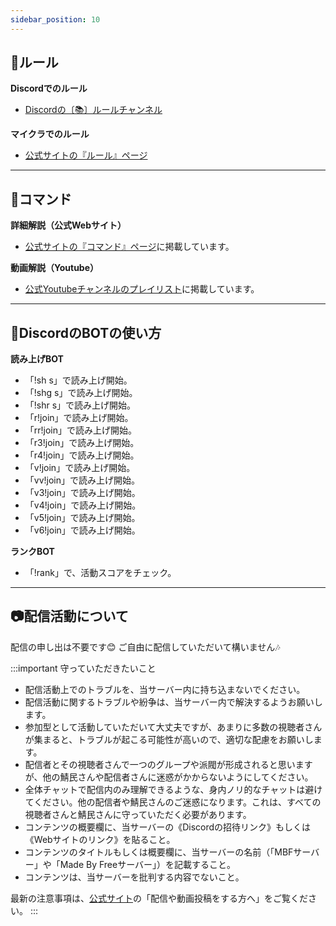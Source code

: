 ```yaml
---
sidebar_position: 10
---
```



## 📖ルール
**Discordでのルール**
- [Discordの〔📚〕ルールチャンネル](https://discord.com/channels/960062675012964352/1130317440824377395)

**マイクラでのルール**
- [公式サイトの『ルール』ページ](http://made-by-free.com/rule)

---

## 📡コマンド
**詳細解説（公式Webサイト）**
- [公式サイトの『コマンド』ページ](http://made-by-free.com/command)に掲載しています。

**動画解説（Youtube）**
- [公式Youtubeチャンネルのプレイリスト](https://www.youtube.com/watch?v=3wqnfQuSElY&list=PLhC3acWKQEJg11Ewnp5PiO54ISgeh1QI5&pp=iAQB)に掲載しています。

---

## 🤖DiscordのBOTの使い方

**読み上げBOT**
- 「!sh s」で読み上げ開始。
- 「!shg s」で読み上げ開始。
- 「!shr s」で読み上げ開始。
- 「r!join」で読み上げ開始。
- 「rr!join」で読み上げ開始。
- 「r3!join」で読み上げ開始。
- 「r4!join」で読み上げ開始。
- 「v!join」で読み上げ開始。
- 「vv!join」で読み上げ開始。
- 「v3!join」で読み上げ開始。
- 「v4!join」で読み上げ開始。
- 「v5!join」で読み上げ開始。
- 「v6!join」で読み上げ開始。

**ランクBOT**
- 「!rank」で、活動スコアをチェック。

---

## 📷配信活動について
配信の申し出は不要です😊
ご自由に配信していただいて構いません🎶

:::important 守っていただきたいこと
- 配信活動上でのトラブルを、当サーバー内に持ち込まないでください。
- 配信活動に関するトラブルや紛争は、当サーバー内で解決するようお願いします。
- 参加型として活動していただいて大丈夫ですが、あまりに多数の視聴者さんが集まると、トラブルが起こる可能性が高いので、適切な配慮をお願いします。
- 配信者とその視聴者さんで一つのグループや派閥が形成されると思いますが、他の鯖民さんや配信者さんに迷惑がかからないようにしてください。
- 全体チャットで配信内のみ理解できるような、身内ノリ的なチャットは避けてください。他の配信者や鯖民さんのご迷惑になります。これは、すべての視聴者さんと鯖民さんに守っていただく必要があります。
- コンテンツの概要欄に、当サーバーの《Discordの招待リンク》もしくは《Webサイトのリンク》を貼ること。
- コンテンツのタイトルもしくは概要欄に、当サーバーの名前（「MBFサーバー」や「Made By Freeサーバー」）を記載すること。
- コンテンツは、当サーバーを批判する内容でないこと。

最新の注意事項は、[公式サイト](http://made-by-free.com/)の「配信や動画投稿をする方へ」をご覧ください。
:::


